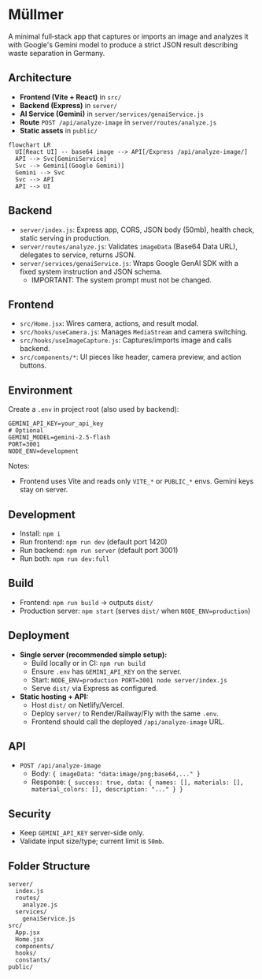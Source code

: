 # Müllmer

A minimal full‑stack app that captures or imports an image and analyzes it with Google's Gemini model to produce a strict JSON result describing waste separation in Germany.

## Architecture

- **Frontend (Vite + React)** in `src/`
- **Backend (Express)** in `server/`
- **AI Service (Gemini)** in `server/services/genaiService.js`
- **Route** `POST /api/analyze-image` in `server/routes/analyze.js`
- **Static assets** in `public/`

```mermaid
flowchart LR
  UI[React UI] -- base64 image --> API[/Express /api/analyze-image/]
  API --> Svc[GeminiService]
  Svc --> Gemini[(Google Gemini)]
  Gemini --> Svc
  Svc --> API
  API --> UI
```

## Backend

- `server/index.js`: Express app, CORS, JSON body (50mb), health check, static serving in production.
- `server/routes/analyze.js`: Validates `imageData` (Base64 Data URL), delegates to service, returns JSON.
- `server/services/genaiService.js`: Wraps Google GenAI SDK with a fixed system instruction and JSON schema.
  - IMPORTANT: The system prompt must not be changed.

## Frontend

- `src/Home.jsx`: Wires camera, actions, and result modal.
- `src/hooks/useCamera.js`: Manages `MediaStream` and camera switching.
- `src/hooks/useImageCapture.js`: Captures/imports image and calls backend.
- `src/components/*`: UI pieces like header, camera preview, and action buttons.

## Environment
Create a `.env` in project root (also used by backend):

```env
GEMINI_API_KEY=your_api_key
# Optional
GEMINI_MODEL=gemini-2.5-flash
PORT=3001
NODE_ENV=development
```

Notes:
- Frontend uses Vite and reads only `VITE_*` or `PUBLIC_*` envs. Gemini keys stay on server.

## Development

- Install: `npm i`
- Run frontend: `npm run dev` (default port 1420)
- Run backend: `npm run server` (default port 3001)
- Run both: `npm run dev:full`

## Build

- Frontend: `npm run build` → outputs `dist/`
- Production server: `npm start` (serves `dist/` when `NODE_ENV=production`)

## Deployment

- **Single server (recommended simple setup):**
  - Build locally or in CI: `npm run build`
  - Ensure `.env` has `GEMINI_API_KEY` on the server.
  - Start: `NODE_ENV=production PORT=3001 node server/index.js`
  - Serve `dist/` via Express as configured.
- **Static hosting + API:**
  - Host `dist/` on Netlify/Vercel.
  - Deploy `server/` to Render/Railway/Fly with the same `.env`.
  - Frontend should call the deployed `/api/analyze-image` URL.

## API

- `POST /api/analyze-image`
  - Body: `{ imageData: "data:image/png;base64,..." }`
  - Response: `{ success: true, data: { names: [], materials: [], material_colors: [], description: "..." } }`

## Security

- Keep `GEMINI_API_KEY` server-side only.
- Validate input size/type; current limit is `50mb`.

## Folder Structure

```text
server/
  index.js
  routes/
    analyze.js
  services/
    genaiService.js
src/
  App.jsx
  Home.jsx
  components/
  hooks/
  constants/
public/
```
